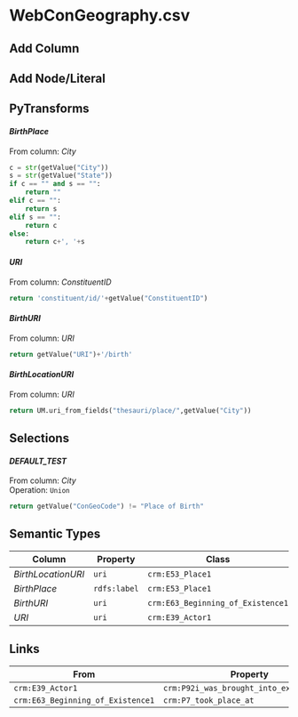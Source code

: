 # WebConGeography.csv

## Add Column

## Add Node/Literal

## PyTransforms
#### _BirthPlace_
From column: _City_
``` python
c = str(getValue("City"))
s = str(getValue("State"))
if c == "" and s == "":
    return ""
elif c == "":
    return s
elif s == "":
    return c
else:
    return c+', '+s
```

#### _URI_
From column: _ConstituentID_
``` python
return 'constituent/id/'+getValue("ConstituentID")
```

#### _BirthURI_
From column: _URI_
``` python
return getValue("URI")+'/birth'
```

#### _BirthLocationURI_
From column: _URI_
``` python
return UM.uri_from_fields("thesauri/place/",getValue("City"))
```


## Selections
#### _DEFAULT_TEST_
From column: _City_
<br>Operation: `Union`
``` python
return getValue("ConGeoCode") != "Place of Birth"
```


## Semantic Types
| Column | Property | Class |
|  ----- | -------- | ----- |
| _BirthLocationURI_ | `uri` | `crm:E53_Place1`|
| _BirthPlace_ | `rdfs:label` | `crm:E53_Place1`|
| _BirthURI_ | `uri` | `crm:E63_Beginning_of_Existence1`|
| _URI_ | `uri` | `crm:E39_Actor1`|


## Links
| From | Property | To |
|  --- | -------- | ---|
| `crm:E39_Actor1` | `crm:P92i_was_brought_into_existence_by` | `crm:E63_Beginning_of_Existence1`|
| `crm:E63_Beginning_of_Existence1` | `crm:P7_took_place_at` | `crm:E53_Place1`|
